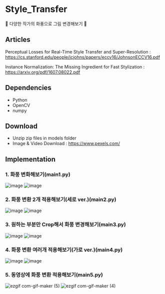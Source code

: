 # Style_Transfer
🎨 다양한 작가의 화풍으로 그림 변경해보기 🎨

## Articles
Perceptual Losses for Real-Time Style Transfer and Super-Resolution : https://cs.stanford.edu/people/jcjohns/papers/eccv16/JohnsonECCV16.pdf

Instance Normalization: The Missing Ingredient for Fast Stylization : https://arxiv.org/pdf/1607.08022.pdf

## Dependencies
- Python
- OpenCV
- numpy

## Download
- Unzip zip files in models folder
- Image & Video Download : https://www.pexels.com/

## Implementation
### 1. 화풍 변화해보기(main1.py)
![image](https://user-images.githubusercontent.com/18099627/105436124-f67fe900-5ca1-11eb-951f-4c27c9120ed2.png)
![image](https://user-images.githubusercontent.com/18099627/105436153-05ff3200-5ca2-11eb-90c8-e029ef0af097.png)

### 2. 화풍 변환 2개 적용해보기(세로 ver.)(main2.py)
![image](https://user-images.githubusercontent.com/18099627/105436263-465eb000-5ca2-11eb-8737-870ab8c16e9c.png)
![image](https://user-images.githubusercontent.com/18099627/105436281-4e1e5480-5ca2-11eb-85d9-2e6f51915b70.png)

### 3. 원하는 부분만 Crop해서 화풍 변경해보기(main3.py)
![image](https://user-images.githubusercontent.com/18099627/105436454-950c4a00-5ca2-11eb-822f-e5b6bfd95efd.png)
![image](https://user-images.githubusercontent.com/18099627/105436388-773ee500-5ca2-11eb-8c0e-97daaf2e5694.png)

### 4. 화풍 변환 여러개 적용해보기(가로 ver.)(main4.py)
![image](https://user-images.githubusercontent.com/18099627/105436531-bbca8080-5ca2-11eb-870e-27582b0dde76.png)
![image](https://user-images.githubusercontent.com/18099627/105436543-c258f800-5ca2-11eb-901a-396c8c427a96.png)

### 5. 동영상에 화풍 변환 적용해보기(main5.py)
![ezgif com-gif-maker (5)](https://user-images.githubusercontent.com/18099627/105437410-6000f700-5ca4-11eb-9640-3fc967731f49.gif)
![ezgif com-gif-maker (4)](https://user-images.githubusercontent.com/18099627/105437419-63947e00-5ca4-11eb-9290-4cc489f2a58d.gif)
